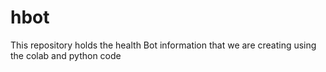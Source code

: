 # hbot
This repository holds the health Bot information that we are creating using the colab and python code
